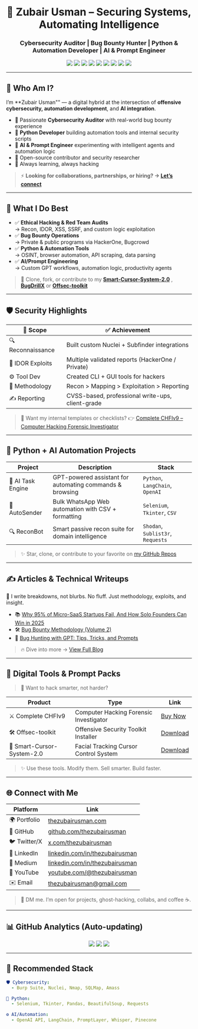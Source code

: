 <h1 align="center">🚀 Zubair Usman – Securing Systems, Automating Intelligence</h1>
<h3 align="center">Cybersecurity Auditor | Bug Bounty Hunter | Python & Automation Developer | AI & Prompt Engineer</h3>

<p align="center">
  <a href="https://github.com/thezubairusman"><img src="https://img.shields.io/github/followers/thezubairusman?label=Follow&style=social" /></a>
  <a href="https://www.linkedin.com/in/TheZubairUsman/"><img src="https://img.shields.io/badge/LinkedIn-Connect-blue?logo=linkedin" /></a>
  <a href="https://medium.com/@thezubairusman"><img src="https://img.shields.io/badge/Medium-Read_My_Articles-black?logo=medium" /></a>
  <a href="https://x.com/thezubairusman"><img src="https://img.shields.io/twitter/follow/thezubairusman?style=social" /></a>
  <a href="https://discord.gg/pPJaxbSs"><img src="https://img.shields.io/badge/Discord-Join_Community-5865F2?logo=discord&logoColor=white" /></a>
  <a href="https://youtube.com/@thezubairusman"><img src="https://img.shields.io/badge/YouTube-Subscribe-red?logo=youtube&logoColor=white" /></a>
  <a href="https://zus3c.gumroad.com/"><img src="https://img.shields.io/badge/Gumroad-Shop_My_Tools-ff69b4?logo=gumroad" /></a>
  <a href="mailto:zus3cu@email.com"><img src="https://img.shields.io/badge/Email-Contact_Me-red?logo=gmail" /></a>
  <a href="https://whatsapp.com/channel/0029VahEpDoGZNCjNV0vXF1B"><img src="https://img.shields.io/badge/WhatsApp-Join_My_Channel-25D366?logo=whatsapp&logoColor=white" />
</a>

</p>

---

## 🧠 Who Am I?

I’m **Zubair Usman"" — a digital hybrid at the intersection of **offensive cybersecurity, automation development**, and **AI integration**.

- 🔐 Passionate **Cybersecurity Auditor** with real-world bug bounty experience  
- 🐍 **Python Developer** building automation tools and internal security scripts  
- 🤖 **AI & Prompt Engineer** experimenting with intelligent agents and automation logic  
- 🧪 Open-source contributor and security researcher  
- 🎯 Always learning, always hacking

> ⚡ **Looking for collaborations, partnerships, or hiring? → [Let’s connect](mailto:zus3cu@gmail.com)**

---

## 🎯 What I Do Best

- ✅ **Ethical Hacking & Red Team Audits**  
  → Recon, IDOR, XSS, SSRF, and custom logic exploitation  
- ✅ **Bug Bounty Operations**  
  → Private & public programs via HackerOne, Bugcrowd  
- ✅ **Python & Automation Tools**  
  → OSINT, browser automation, API scraping, data parsing  
- ✅ **AI/Prompt Engineering**  
  → Custom GPT workflows, automation logic, productivity agents

> 🔧 Clone, fork, or contribute to my [**Smart-Cursor-System-2.0**](https://github.com/thezubairusman/Smart-Cursor-System-2.0) , [**BugDrillX**](https://github.com/thezubairusman/BugDrillX) or [**Offsec-toolkit**](https://github.com/thezubairusman/offsec-toolkit)

---

## 🛡️ Security Highlights

| 🎯 Scope | ✅ Achievement |
|---------|----------------|
| 🔍 Reconnaissance | Built custom Nuclei + Subfinder integrations |
| 🐞 IDOR Exploits | Multiple validated reports (HackerOne / Private) |
| ⚙️ Tool Dev | Created CLI + GUI tools for hackers |
| 🧪 Methodology | Recon > Mapping > Exploitation > Reporting |
| ✍️ Reporting | CVSS-based, professional write-ups, client-grade |

> 📂 Want my internal templates or checklists? 👉 [Complete CHFIv9 – Computer Hacking Forensic Investigator](https://zus3c.gumroad.com/l/ForensicsToolkit)

---

## 🧠 Python + AI Automation Projects

| Project | Description | Stack |
|--------|-------------|-------|
| 🧠 AI Task Engine | GPT-powered assistant for automating commands & browsing | `Python`, `LangChain`, `OpenAI` |
| 🤖 AutoSender | Bulk WhatsApp Web automation with CSV + formatting | `Selenium`, `Tkinter`, `CSV` |
| 🔍 ReconBot | Smart passive recon suite for domain intelligence | `Shodan`, `Sublist3r`, `Requests` |

> ✨ Star, clone, or contribute to your favorite on [my GitHub Repos](https://github.com/thezubairusman)

---

## ✍️ Articles & Technical Writeups

🧠 I write breakdowns, not blurbs. No fluff. Just methodology, exploits, and insight.

- 📚 [Why 95% of Micro-SaaS Startups Fail, And How Solo Founders Can Win in 2025](https://medium.com/@thezubairusman/why-95-of-micro-saas-startups-fail-and-how-solo-founders-can-win-in-2025-a971594a9134)
- 🛠️ [Bug Bounty Methodology (Volume 2)](https://medium.com/@thezubairusman/bug-bounty-methodology-volume-2-c6e89ae6875a)
- 🧪 [Bug Hunting with GPT: Tips, Tricks, and Prompts](https://medium.com/@thezubairusman/bug-hunting-with-gpt-tips-tricks-and-prompts-3841ad93af17)

> 🔥 Dive into more → [View Full Blog](https://medium.com/@thezubairusman)

---

## 🎁 Digital Tools & Prompt Packs

> 🚀 Want to hack smarter, not harder?

| Product | Type | Link |
|--------|------|------|
| ⚔️ Complete CHFIv9 | Computer Hacking Forensic Investigator | [Buy Now](https://zus3c.gumroad.com/l/ForensicsToolkit) |
| 🛠️ Offsec-toolkit | Offensive Security Toolkit Installer | [Download](https://github.com/thezubairusman/offsec-toolkit) |
| 🤖 Smart-Cursor-System-2.0 | Facial Tracking Cursor Control System | [Download](https://github.com/thezubairusman/Smart-Cursor-System-2.0) |

> ✨ Use these tools. Modify them. Sell smarter. Build faster.

---

## 🌐 Connect with Me

| Platform | Link |
|---------|------|
| 🌍 Portfolio | [thezubairusman.com](https://thezubairusman.github.io/thezubairusman/main.html) |
| 🐙 GitHub | [github.com/thezubairusman](https://github.com/thezubairusman) |
| 🐦 Twitter/X | [x.com/thezubairusman](https://x.com/thezubairusman) |
| 🔗 LinkedIn | [linkedin.com/in/thezubairusman](https://linkedin.com/in/thezubairusman) |
| 📂 Medium | [linkedin.com/in/thezubairusman](https://medium.com/@thezubairusman) |
| 🎥 YouTube | [youtube.com/@thezubairusman](https://youtube.com/@thezubairusman) |
| ✉️ Email | [thezubairusman@gmail.com](mailto:zus3cu@gmail.com) |

> 💬 DM me. I’m open for projects, ghost-hacking, collabs, and coffee ☕.

---

## 📊 GitHub Analytics (Auto-updating)

<p align="center">
  <img src="https://github-readme-stats.vercel.app/api?username=thezubairusman&show_icons=true&theme=tokyonight" />
  <img src="https://github-readme-streak-stats.herokuapp.com/?user=thezubairusman&theme=tokyonight" />
  <img src="https://github-readme-stats.vercel.app/api/top-langs/?username=thezubairusman&layout=compact&theme=tokyonight" />
</p>

---

## 🧠 Recommended Stack

```yaml
🛡️ Cybersecurity:
  - Burp Suite, Nuclei, Nmap, SQLMap, Amass

🐍 Python:
  - Selenium, Tkinter, Pandas, BeautifulSoup, Requests

⚙️ AI/Automation:
  - OpenAI API, LangChain, PromptLayer, Whisper, Pinecone
